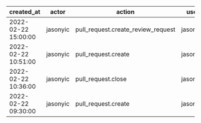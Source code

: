 |          created_at | actor    | action                             | user     | repo             |
| ------------------- | -------- | ---------------------------------- | -------- | ---------------- |
| 2022-02-22 15:00:00 | jasonyic | pull_request.create_review_request | jasonyic | hyperledger/besu |
| 2022-02-22 10:51:00 | jasonyic | pull_request.create                | jasonyic | hyperledger/besu |
| 2022-02-22 10:36:00 | jasonyic | pull_request.close                 | jasonyic | hyperledger/besu |
| 2022-02-22 09:30:00 | jasonyic | pull_request.create                | jasonyic | hyperledger/besu |
